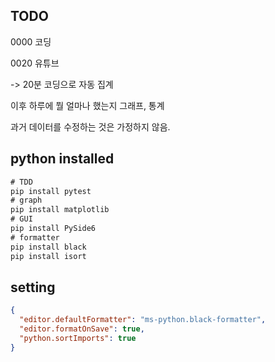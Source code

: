 ## TODO

0000 코딩

0020 유튜브

-> 20분 코딩으로 자동 집계

이후 하루에 뭘 얼마나 했는지 그래프, 통계

과거 데이터를 수정하는 것은 가정하지 않음.

## python installed

```cmd
# TDD
pip install pytest
# graph
pip install matplotlib
# GUI
pip install PySide6
# formatter
pip install black
pip install isort
```

## setting
```JSON
{
  "editor.defaultFormatter": "ms-python.black-formatter",
  "editor.formatOnSave": true,
  "python.sortImports": true
}
```